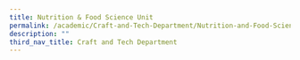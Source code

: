 ```yaml
---
title: Nutrition & Food Science Unit
permalink: /academic/Craft-and-Tech-Department/Nutrition-and-Food-Science-Unit
description: ""
third_nav_title: Craft and Tech Department
---
```

